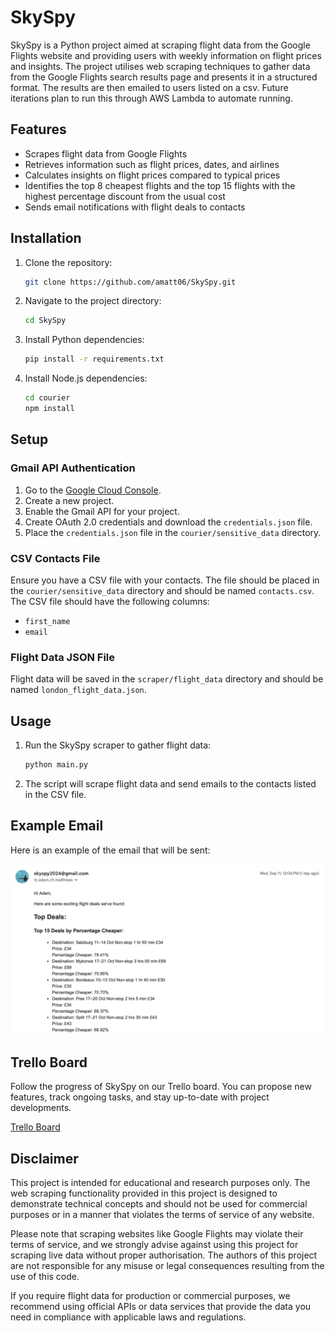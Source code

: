 # SkySpy

SkySpy is a Python project aimed at scraping flight data from the Google Flights website and providing users with weekly information on flight prices and insights. The project utilises web scraping techniques to gather data from the Google Flights search results page and presents it in a structured format.  The results are then emailed to users listed on a csv.  Future iterations plan to run this through AWS Lambda to automate running.

## Features

- Scrapes flight data from Google Flights
- Retrieves information such as flight prices, dates, and airlines
- Calculates insights on flight prices compared to typical prices
- Identifies the top 8 cheapest flights and the top 15 flights with the highest percentage discount from the usual cost
- Sends email notifications with flight deals to contacts

## Installation

1. Clone the repository:

   ```bash
   git clone https://github.com/amatt06/SkySpy.git
   ```

2. Navigate to the project directory:

   ```bash
   cd SkySpy
   ```

3. Install Python dependencies:

   ```bash
   pip install -r requirements.txt
   ```

4. Install Node.js dependencies:

   ```bash
   cd courier
   npm install
   ```

## Setup

### Gmail API Authentication

1. Go to the [Google Cloud Console](https://console.cloud.google.com/).
2. Create a new project.
3. Enable the Gmail API for your project.
4. Create OAuth 2.0 credentials and download the `credentials.json` file.
5. Place the `credentials.json` file in the `courier/sensitive_data` directory.

### CSV Contacts File

Ensure you have a CSV file with your contacts. The file should be placed in the `courier/sensitive_data` directory and should be named `contacts.csv`. The CSV file should have the following columns:

- `first_name`
- `email`

### Flight Data JSON File

Flight data will be saved in the `scraper/flight_data` directory and should be named `london_flight_data.json`.

## Usage

1. Run the SkySpy scraper to gather flight data:

   ```bash
   python main.py
   ```

2. The script will scrape flight data and send emails to the contacts listed in the CSV file.

## Example Email

Here is an example of the email that will be sent:

![Example Email](SkySpy-Example.png)

## Trello Board

Follow the progress of SkySpy on our Trello board. You can propose new features, track ongoing tasks, and stay up-to-date with project developments.

[Trello Board](https://trello.com/b/Hg6bh95o/skyspy)

## Disclaimer

This project is intended for educational and research purposes only. The web scraping functionality provided in this project is designed to demonstrate technical concepts and should not be used for commercial purposes or in a manner that violates the terms of service of any website.

Please note that scraping websites like Google Flights may violate their terms of service, and we strongly advise against using this project for scraping live data without proper authorisation. The authors of this project are not responsible for any misuse or legal consequences resulting from the use of this code.

If you require flight data for production or commercial purposes, we recommend using official APIs or data services that provide the data you need in compliance with applicable laws and regulations.
